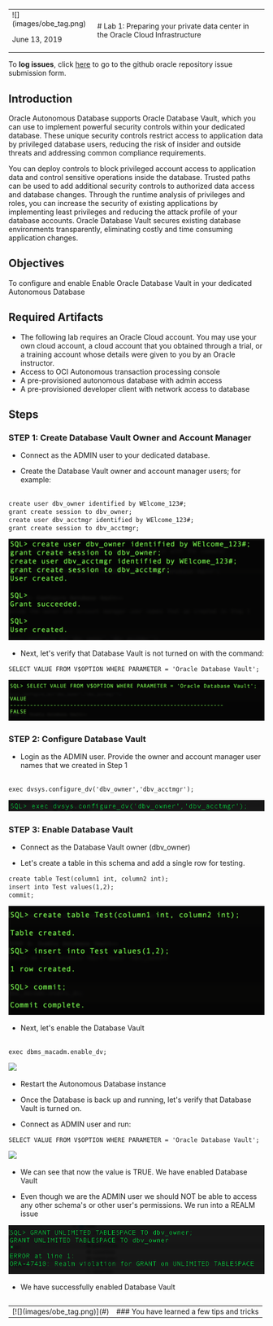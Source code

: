 <table class="tbl-heading"><tr><td class="td-logo">![](images/obe_tag.png)

June 13, 2019
</td>
<td class="td-banner">
# Lab 1: Preparing your private data center in the Oracle Cloud Infrastructure 
</td></tr><table>

To **log issues**, click [here](https://github.com/oracle/learning-library/issues/new) to go to the github oracle repository issue submission form.

## Introduction

Oracle Autonomous Database supports Oracle Database Vault, which you can use to implement powerful security controls within your dedicated database. These unique security controls restrict access to application data by privileged database users, reducing the risk of insider and outside threats and addressing common compliance requirements.

You can deploy controls to block privileged account access to application data and control sensitive operations inside the database. Trusted paths can be used to add additional security controls to authorized data access and database changes. Through the runtime analysis of privileges and roles, you can increase the security of existing applications by implementing least privileges and reducing the attack profile of your database accounts. Oracle Database Vault secures existing database environments transparently, eliminating costly and time consuming application changes.

## Objectives

To configure and enable Enable Oracle Database Vault in your dedicated Autonomous Database


## Required Artifacts

-   The following lab requires an Oracle Cloud account. You may use your own cloud account, a cloud account that you obtained through a trial, or a training account whose details were given to you by an Oracle instructor.
- Access to OCI Autonomous transaction processing console
- A pre-provisioned autonomous database with admin access
- A pre-provisioned developer client with network access to database

## Steps

### **STEP 1: Create Database Vault Owner and Account Manager**

-	Connect as the ADMIN user to your dedicated database.

-	Create the Database Vault owner and account manager users; for example:

```

create user dbv_owner identified by WElcome_123#;
grant create session to dbv_owner;
create user dbv_acctmgr identified by WElcome_123#;
grant create session to dbv_acctmgr;

```

![](./images/1200/createUsers.png)


-	Next, let's verify that Database Vault is not turned on with the command:

```
SELECT VALUE FROM V$OPTION WHERE PARAMETER = 'Oracle Database Vault';
```

![](./images/1200/valueFalse.png)


### **STEP 2: Configure Database Vault**

-	Login as the ADMIN user. Provide the owner and account manager user names that we created in Step 1

```

exec dvsys.configure_dv('dbv_owner','dbv_acctmgr');

```

![](./images/1200/configure.png)


### **STEP 3: Enable Database Vault**

-	Connect as the Database Vault owner (dbv_owner)

-	Let's create a table in this schema and add a single row for testing.

```
create table Test(column1 int, column2 int);
insert into Test values(1,2);
commit;
```

![](./images/1200/createTable.png)

-	Next, let's enable the Database Vault

```

exec dbms_macadm.enable_dv;

```

![](./images/1200/enable.png)


- Restart the Autonomous Database instance

- Once the Database is back up and running, let's verify that Database Vault is turned on.

- Connect as ADMIN user and run:

```
SELECT VALUE FROM V$OPTION WHERE PARAMETER = 'Oracle Database Vault';
```

![](./images/1200/enable.png)

- We can see that now the value is TRUE. We have enabled Database Vault

- Even though we are the ADMIN user we should NOT be able to access any other schema's or other user's permissions. We run into a REALM issue


![](./images/1200/realm.png)

- We have successfully enabled Database Vault



<table>
<tr><td class="td-logo">[![](images/obe_tag.png)](#)</td>
<td class="td-banner">
### You have learned a few tips and tricks
</td>
</tr>
<table>

